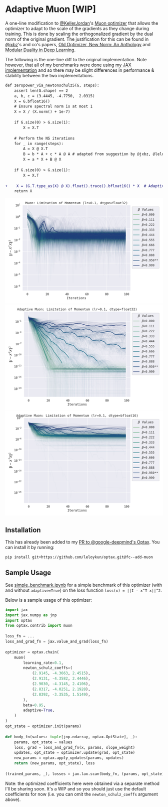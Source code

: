 # Adaptive Muon [WIP]

A one-line modification to [@KellerJordan](https://github.com/KellerJordan)'s [Muon optimizer](https://github.com/KellerJordan/modded-nanogpt) that allows the optimizer to adapt to the scale of the gradients as they change during training. This is done by scaling the orthogonalized gradient by the dual norm of the original gradient. The justification for this can be found in [@jxbz](https://github.com/jxbz)'s and co's papers, [Old Optimizer, New Norm: An Anthology](https://arxiv.org/abs/2409.20325) and [Modular Duality in Deep Learning](https://arxiv.org/abs/2410.21265).

The following is the one-line diff to the original implementation. Note however, that all of my benchmarks were done using [my JAX implementation](https://github.com/google-deepmind/optax/pull/1126) and so there may be slight differences in performance & stability between the two implementations.

```diff
def zeropower_via_newtonschulz5(G, steps):
    assert len(G.shape) == 2
    a, b, c = (3.4445, -4.7750,  2.0315)
    X = G.bfloat16()
    # Ensure spectral norm is at most 1
    X = X / (X.norm() + 1e-7)

    if G.size(0) > G.size(1):
        X = X.T

    # Perform the NS iterations
    for _ in range(steps):
        A = X @ X.T
        B = b * A + c * A @ A # adapted from suggestion by @jxbz, @leloykun, and @YouJiacheng
        X = a * X + B @ X
    
    if G.size(0) > G.size(1):
        X = X.T

+    X = (G.T.type_as(X) @ X).float().trace().bfloat16() * X  # Adaptive scaling; Note: trace(.) is not yet supported for bfloat16
    return X
```

![](images/muon_by_momentum_decay_optimized_coeffs.png)
![](images/adaptive_muon_by_momentum_decay.png)
![](images/adaptive_muon_by_momentum_decay_bfloat16.png)

## Installation

This has already been added to my [PR to @google-deepmind's Optax](https://github.com/google-deepmind/optax/pull/1126). You can install it by running:

```bash
pip install git+https://github.com/leloykun/optax.git@fc--add-muon
```

## Sample Usage

See [simple_benchmark.ipynb](./simple_benchmark.ipynb) for a simple benchmark of this optimizer (with and without `adaptive=True`) on the loss function `loss(x) = ||I - x^T x||^2`.

Below is a sample usage of this optimizer:

```python
import jax
import jax.numpy as jnp
import optax
from optax.contrib import muon

loss_fn = ...
loss_and_grad_fn = jax.value_and_grad(loss_fn)

optimizer = optax.chain(
    muon(
        learning_rate=0.1,
        newton_schulz_coeffs=(
            (2.9145, -4.3663, 2.4515),
            (2.9131, -4.3582, 2.4446),
            (2.9030, -4.3145, 2.4106),
            (2.8317, -4.0251, 2.1928),
            (2.8392, -3.3535, 1.5149),
        ),
        beta=0.95,
        adaptive=True,
    )
)
opt_state = optimizer.init(params)

def body_fn(values: tuple[jnp.ndarray, optax.OptState], _):
    params, opt_state = values
    loss, grad = loss_and_grad_fn(x, params, slope_weight)
    updates, opt_state = optimizer.update(grad, opt_state)
    new_params = optax.apply_updates(params, updates)
    return (new_params, opt_state), loss

(trained_params, _), losses = jax.lax.scan(body_fn, (params, opt_state), length=num_steps)
```

Note: the optimized coefficients here were obtained via a separate method I'll be sharing soon. It's a WIP and so you should just use the default coefficients for now (i.e. you can omit the `newton_schulz_coeffs` argument above).
